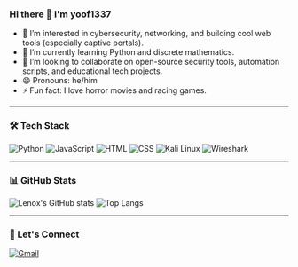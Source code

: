 ### Hi there 👋 I'm yoof1337

- 👀 I’m interested in cybersecurity, networking, and building cool web tools (especially captive portals).
- 🌱 I’m currently learning Python and discrete mathematics.
- 💞️ I’m looking to collaborate on open-source security tools, automation scripts, and educational tech projects.
- 😄 Pronouns: he/him
- ⚡ Fun fact: I love horror movies and racing games.

---

### 🛠️ Tech Stack
![Python](https://img.shields.io/badge/Python-3776AB?style=flat&logo=python&logoColor=white)
![JavaScript](https://img.shields.io/badge/JavaScript-F7DF1E?style=flat&logo=javascript&logoColor=black)
![HTML](https://img.shields.io/badge/HTML5-E34F26?style=flat&logo=html5&logoColor=white)
![CSS](https://img.shields.io/badge/CSS3-1572B6?style=flat&logo=css3&logoColor=white)
![Kali Linux](https://img.shields.io/badge/Kali_Linux-557C94?style=flat&logo=kalilinux&logoColor=white)
![Wireshark](https://img.shields.io/badge/Wireshark-1679A7?style=flat&logo=wireshark&logoColor=white)

---

### 📊 GitHub Stats
![Lenox's GitHub stats](https://github-readme-stats.vercel.app/api?username=lenoxspider&show_icons=true&theme=radical)
![Top Langs]()

---

### 🔗 Let's Connect
[![Gmail](https://img.shields.io/badge/Gmail-D14836?style=flat&logo=gmail&logoColor=white)](mailto:d.yoofii78@gmail.com)


<!---
lenoxspider/lenoxspider is a ✨ special ✨ repository because its `README.md` (this file) appears on your GitHub profile.
You can click the Preview link to take a look at your changes.
--->

